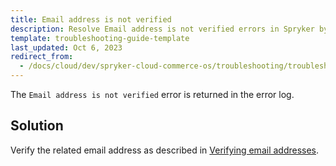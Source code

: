 ```yaml
---
title: Email address is not verified
description: Resolve Email address is not verified errors in Spryker by verifying email addresses with this troubleshooting guide.
template: troubleshooting-guide-template
last_updated: Oct 6, 2023
redirect_from:
  - /docs/cloud/dev/spryker-cloud-commerce-os/troubleshooting/troubleshooting-general-issues/email-address-is-not-verified.html
---
```



The `Email address is not verified` error is returned in the error log.

## Solution

Verify the related email address as described in [Verifying email addresses](/docs/ca/dev/email-service/verify-email-addresses.html).
